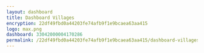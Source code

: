 ```yaml
---
layout: dashboard
title: Dashboard Villages
encryption: 22df49fbd0a44203fe74afb9f1e9bcaea63aa415
logo: max.png
dashboard: 33042000004170286
permalink: /22df49fbd0a44203fe74afb9f1e9bcaea63aa415/dashboard-villages/
---
```

